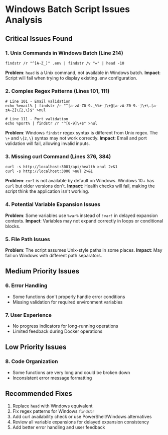 # Windows Batch Script Issues Analysis

## Critical Issues Found

### 1. **Unix Commands in Windows Batch (Line 214)**
```batch
findstr /r "^[A-Z_]" .env | findstr /v "=" | head -10
```
**Problem**: `head` is a Unix command, not available in Windows batch.
**Impact**: Script will fail when trying to display existing .env configuration.

### 2. **Complex Regex Patterns (Lines 101, 111)**
```batch
# Line 101 - Email validation
echo %email% | findstr /r "^[a-zA-Z0-9._%%+-]\+@[a-zA-Z0-9.-]\+\.[a-zA-Z]\{2,\}$" >nul

# Line 111 - Port validation  
echo %port% | findstr /r "^[0-9]\+$" >nul
```
**Problem**: Windows `findstr` regex syntax is different from Unix regex. The `\+` and `\{2,\}` syntax may not work correctly.
**Impact**: Email and port validation will fail, allowing invalid inputs.

### 3. **Missing curl Command (Lines 376, 384)**
```batch
curl -s http://localhost:3001/api/health >nul 2>&1
curl -s http://localhost:3000 >nul 2>&1
```
**Problem**: `curl` is not available by default on Windows. Windows 10+ has `curl` but older versions don't.
**Impact**: Health checks will fail, making the script think the application isn't working.

### 4. **Potential Variable Expansion Issues**
**Problem**: Some variables use `%var%` instead of `!var!` in delayed expansion contexts.
**Impact**: Variables may not expand correctly in loops or conditional blocks.

### 5. **File Path Issues**
**Problem**: The script assumes Unix-style paths in some places.
**Impact**: May fail on Windows with different path separators.

## Medium Priority Issues

### 6. **Error Handling**
- Some functions don't properly handle error conditions
- Missing validation for required environment variables

### 7. **User Experience**
- No progress indicators for long-running operations
- Limited feedback during Docker operations

## Low Priority Issues

### 8. **Code Organization**
- Some functions are very long and could be broken down
- Inconsistent error message formatting

## Recommended Fixes

1. Replace `head` with Windows equivalent
2. Fix regex patterns for Windows `findstr`
3. Add curl availability check or use PowerShell/Windows alternatives
4. Review all variable expansions for delayed expansion consistency
5. Add better error handling and user feedback